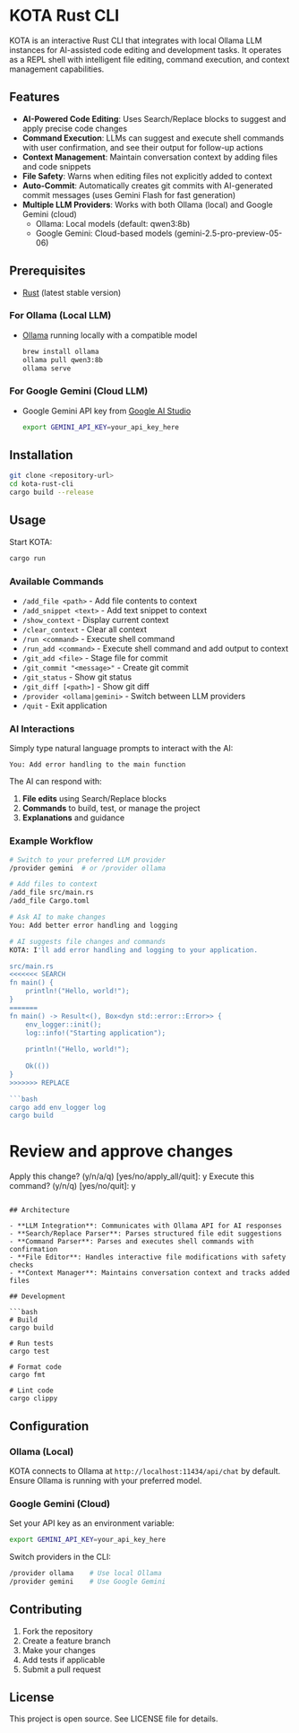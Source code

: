 # KOTA Rust CLI

KOTA is an interactive Rust CLI that integrates with local Ollama LLM instances for AI-assisted code editing and development tasks. It operates as a REPL shell with intelligent file editing, command execution, and context management capabilities.

## Features

- **AI-Powered Code Editing**: Uses Search/Replace blocks to suggest and apply precise code changes
- **Command Execution**: LLMs can suggest and execute shell commands with user confirmation, and see their output for follow-up actions  
- **Context Management**: Maintain conversation context by adding files and code snippets
- **File Safety**: Warns when editing files not explicitly added to context
- **Auto-Commit**: Automatically creates git commits with AI-generated commit messages (uses Gemini Flash for fast generation)
- **Multiple LLM Providers**: Works with both Ollama (local) and Google Gemini (cloud)
  - Ollama: Local models (default: qwen3:8b)
  - Google Gemini: Cloud-based models (gemini-2.5-pro-preview-05-06)

## Prerequisites

- [Rust](https://rustup.rs/) (latest stable version)

### For Ollama (Local LLM)
- [Ollama](https://ollama.ai/) running locally with a compatible model
  ```bash
  brew install ollama
  ollama pull qwen3:8b
  ollama serve
  ```

### For Google Gemini (Cloud LLM)
- Google Gemini API key from [Google AI Studio](https://ai.google.dev/)
  ```bash
  export GEMINI_API_KEY=your_api_key_here
  ```

## Installation

```bash
git clone <repository-url>
cd kota-rust-cli
cargo build --release
```

## Usage

Start KOTA:
```bash
cargo run
```

### Available Commands

- `/add_file <path>` - Add file contents to context
- `/add_snippet <text>` - Add text snippet to context  
- `/show_context` - Display current context
- `/clear_context` - Clear all context
- `/run <command>` - Execute shell command
- `/run_add <command>` - Execute shell command and add output to context
- `/git_add <file>` - Stage file for commit
- `/git_commit "<message>"` - Create git commit
- `/git_status` - Show git status
- `/git_diff [<path>]` - Show git diff
- `/provider <ollama|gemini>` - Switch between LLM providers
- `/quit` - Exit application

### AI Interactions

Simply type natural language prompts to interact with the AI:

```
You: Add error handling to the main function
```

The AI can respond with:
1. **File edits** using Search/Replace blocks
2. **Commands** to build, test, or manage the project
3. **Explanations** and guidance

### Example Workflow

```bash
# Switch to your preferred LLM provider
/provider gemini  # or /provider ollama

# Add files to context
/add_file src/main.rs
/add_file Cargo.toml

# Ask AI to make changes
You: Add better error handling and logging

# AI suggests file changes and commands
KOTA: I'll add error handling and logging to your application.

src/main.rs
<<<<<<< SEARCH
fn main() {
    println!("Hello, world!");
}
=======
fn main() -> Result<(), Box<dyn std::error::Error>> {
    env_logger::init();
    log::info!("Starting application");
    
    println!("Hello, world!");
    
    Ok(())
}
>>>>>>> REPLACE

```bash
cargo add env_logger log
cargo build
```

# Review and approve changes
Apply this change? (y/n/a/q) [yes/no/apply_all/quit]: y
Execute this command? (y/n/q) [yes/no/quit]: y
```

## Architecture

- **LLM Integration**: Communicates with Ollama API for AI responses
- **Search/Replace Parser**: Parses structured file edit suggestions
- **Command Parser**: Parses and executes shell commands with confirmation
- **File Editor**: Handles interactive file modifications with safety checks
- **Context Manager**: Maintains conversation context and tracks added files

## Development

```bash
# Build
cargo build

# Run tests
cargo test

# Format code
cargo fmt

# Lint code
cargo clippy
```

## Configuration

### Ollama (Local)
KOTA connects to Ollama at `http://localhost:11434/api/chat` by default. Ensure Ollama is running with your preferred model.

### Google Gemini (Cloud)
Set your API key as an environment variable:
```bash
export GEMINI_API_KEY=your_api_key_here
```

Switch providers in the CLI:
```bash
/provider ollama    # Use local Ollama
/provider gemini    # Use Google Gemini
```

## Contributing

1. Fork the repository
2. Create a feature branch
3. Make your changes
4. Add tests if applicable
5. Submit a pull request

## License

This project is open source. See LICENSE file for details.